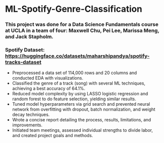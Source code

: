 # ML-Spotify-Genre-Classification
### This project was done for a Data Science Fundamentals course at UCLA in a team of four: Maxwell Chu, Pei Lee, Marissa Meng, and Jack Stapholm.
### Spotify Dataset: https://huggingface.co/datasets/maharshipandya/spotify-tracks-dataset
- Preprocessed a data set of 114,000 rows and 20 columns and conducted EDA with visualizations.
- Classified the genre of a track (song) with several ML techniques, achieving a best accuracy of 64.1%.
- Reduced model complexity by using LASSO logistic regression and random forest to do feature selection, yielding similar results.
- Tuned model hyperparameters via grid search and prevented neural network from overfitting with dropout, batch normalization, and weight decay techniques.
- Wrote a concise report detailing the process, results, limitations, and improvements.
- Initiated team meetings, assessed individual strengths to divide labor, and created project goals and methods.
